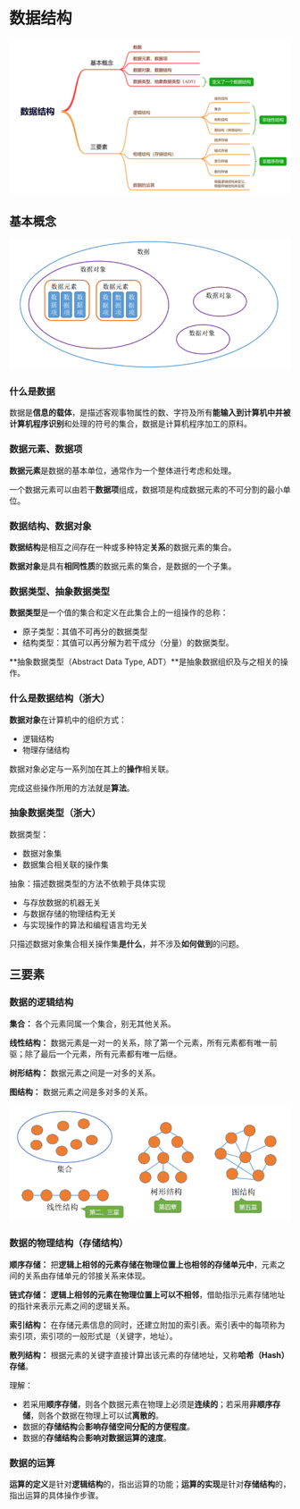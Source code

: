 # 数据结构

![数据结构](./assets/%E6%95%B0%E6%8D%AE%E7%BB%93%E6%9E%84.png)

## 基本概念

![image-20230504223926159](./assets/image-20230504223926159.png)

### 什么是数据

数据是**信息的载体**，是描述客观事物属性的数、字符及所有**能输入到计算机中并被计算机程序识别**和处理的符号的集合，数据是计算机程序加工的原料。

### 数据元素、数据项

**数据元素**是数据的基本单位，通常作为一个整体进行考虑和处理。

一个数据元素可以由若干**数据项**组成，数据项是构成数据元素的不可分割的最小单位。

### 数据结构、数据对象

**数据结构**是相互之间存在一种或多种特定**关系**的数据元素的集合。

**数据对象**是具有**相同性质**的数据元素的集合，是数据的一个子集。

### 数据类型、抽象数据类型

**数据类型**是一个值的集合和定义在此集合上的一组操作的总称：

- 原子类型：其值不可再分的数据类型
- 结构类型：其值可以再分解为若干成分（分量）的数据类型。

**抽象数据类型（Abstract Data Type, ADT）**是抽象数据组织及与之相关的操作。

### 什么是数据结构（浙大）

**数据对象**在计算机中的组织方式：

- 逻辑结构
- 物理存储结构

数据对象必定与一系列加在其上的**操作**相关联。

完成这些操作所用的方法就是**算法**。

### 抽象数据类型（浙大）

数据类型：

- 数据对象集
- 数据集合相关联的操作集

抽象：描述数据类型的方法不依赖于具体实现

- 与存放数据的机器无关
- 与数据存储的物理结构无关
- 与实现操作的算法和编程语言均无关

只描述数据对象集合相关操作集**是什么**，并不涉及**如何做到**的问题。

## 三要素

### 数据的逻辑结构

**集合：** 各个元素同属一个集合，别无其他关系。

**线性结构：** 数据元素是一对一的关系，除了第一个元素，所有元素都有唯一前驱；除了最后一个元素，所有元素都有唯一后继。

**树形结构：** 数据元素之间是一对多的关系。

**图结构：** 数据元素之间是多对多的关系。

![image-20230504225412529](./assets/image-20230504225412529.png)

### 数据的物理结构（存储结构）

**顺序存储：** 把**逻辑上相邻的元素存储在物理位置上也相邻的存储单元中**，元素之间的关系由存储单元的邻接关系来体现。

**链式存储：** **逻辑上相邻的元素在物理位置上可以不相邻**，借助指示元素存储地址的指针来表示元素之间的逻辑关系。

**索引结构：** 在存储元素信息的同时，还建立附加的索引表。索引表中的每项称为索引项，索引项的一般形式是（关键字，地址）。

**散列结构：** 根据元素的关键字直接计算出该元素的存储地址，又称**哈希（Hash）存储**。

理解：

- 若采用**顺序存储**，则各个数据元素在物理上必须是**连续的**；若采用**非顺序存储**，则各个数据在物理上可以试**离散的**。
- 数据的**存储结构**会**影响存储空间分配的方便程度**。
- 数据的**存储结构**会**影响对数据运算的速度**。

### 数据的运算

**运算的定义**是针对**逻辑结构**的，指出运算的功能；**运算的实现**是针对**存储结构**的，指出运算的具体操作步骤。

